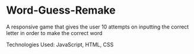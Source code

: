# Word-Guess-Remake

A responsive game that gives the user 10 attempts on inputting the correct letter in order to make the correct word 

Technologies Used: JavaScript, HTML, CSS